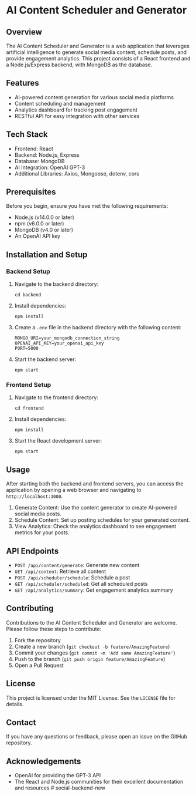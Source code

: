 # AI Content Scheduler and Generator

## Overview

The AI Content Scheduler and Generator is a web application that leverages artificial intelligence to generate social media content, schedule posts, and provide engagement analytics. This project consists of a React frontend and a Node.js/Express backend, with MongoDB as the database.

## Features

- AI-powered content generation for various social media platforms
- Content scheduling and management
- Analytics dashboard for tracking post engagement
- RESTful API for easy integration with other services

## Tech Stack

- Frontend: React
- Backend: Node.js, Express
- Database: MongoDB
- AI Integration: OpenAI GPT-3
- Additional Libraries: Axios, Mongoose, dotenv, cors

## Prerequisites

Before you begin, ensure you have met the following requirements:

- Node.js (v14.0.0 or later)
- npm (v6.0.0 or later)
- MongoDB (v4.0 or later)
- An OpenAI API key

## Installation and Setup

### Backend Setup

1. Navigate to the backend directory:
   ```
   cd backend
   ```

2. Install dependencies:
   ```
   npm install
   ```

3. Create a `.env` file in the backend directory with the following content:
   ```
   MONGO_URI=your_mongodb_connection_string
   OPENAI_API_KEY=your_openai_api_key
   PORT=5000
   ```

4. Start the backend server:
   ```
   npm start
   ```

### Frontend Setup

1. Navigate to the frontend directory:
   ```
   cd frontend
   ```

2. Install dependencies:
   ```
   npm install
   ```

3. Start the React development server:
   ```
   npm start
   ```

## Usage

After starting both the backend and frontend servers, you can access the application by opening a web browser and navigating to `http://localhost:3000`.

1. Generate Content: Use the content generator to create AI-powered social media posts.
2. Schedule Content: Set up posting schedules for your generated content.
3. View Analytics: Check the analytics dashboard to see engagement metrics for your posts.

## API Endpoints

- `POST /api/content/generate`: Generate new content
- `GET /api/content`: Retrieve all content
- `POST /api/scheduler/schedule`: Schedule a post
- `GET /api/scheduler/scheduled`: Get all scheduled posts
- `GET /api/analytics/summary`: Get engagement analytics summary

## Contributing

Contributions to the AI Content Scheduler and Generator are welcome. Please follow these steps to contribute:

1. Fork the repository
2. Create a new branch (`git checkout -b feature/AmazingFeature`)
3. Commit your changes (`git commit -m 'Add some AmazingFeature'`)
4. Push to the branch (`git push origin feature/AmazingFeature`)
5. Open a Pull Request

## License

This project is licensed under the MIT License. See the `LICENSE` file for details.

## Contact

If you have any questions or feedback, please open an issue on the GitHub repository.

## Acknowledgements

- OpenAI for providing the GPT-3 API
- The React and Node.js communities for their excellent documentation and resources
#   s o c i a l - b a c k e n d - n e w 
 
 

